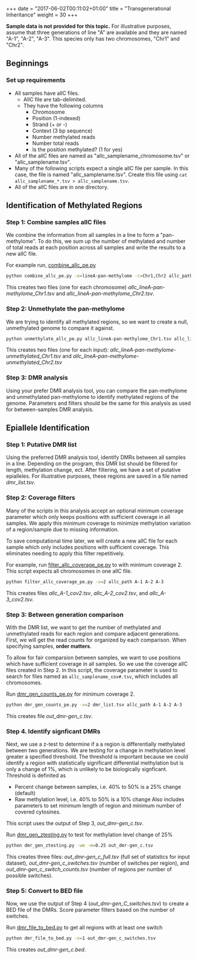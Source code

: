 +++
date = "2017-06-02T00:11:02+01:00"
title = "Transgenerational Inheritance"
weight = 30
+++

**Sample data is not provided for this topic.**
For illustrative purposes, assume that three generations of line "A" are available and they are named "A-1", "A-2", "A-3". This species only has two chromosomes, "Chr1" and "Chr2".

## Beginnings

### Set up requirements
- All samples have allC files.
    - AllC file are tab-delimited.
    - They have the following columns
        - Chromosome
        - Position (1-indexed)
        - Strand (+ or -)
        - Context (3 bp sequence)
        - Number methylated reads
        - Number total reads
        - Is the position methylated? (1 for yes)
- All of the allC files are named as "allc_samplename_chromosome.tsv" or "allc_samplename.tsv".
- Many of the following scripts expect a single allC file per sample. In this case, the file is named "allc_samplename.tsv". Create this file using `cat allc_samplename_*.tsv > allc_samplename.tsv`.
- All of the allC files are in one directory.

## Identification of Methylated Regions

### Step 1: Combine samples allC files
We combine the information from all samples in a line to form a "pan-methylome". To do this, we sum up the number of methylated and number of total reads at each position across all samples and write the results to a new allC file.

For example run, [combine_allc_pe.py](/appendix/#combine-allc-pe-py)

```bash
python combine_allc_pe.py -o=lineA-pan-methylome -c=Chr1,Chr2 allc_path A-1 A-2 A-3
```

This creates two files (one for each chromosome) *allc_lineA-pan-methylome_Chr1.tsv* and *allc_lineA-pan-methylome_Chr2.tsv*.

### Step 2: Unmethylate the pan-methylome
We are trying to identify all methylated regions, so we want to create a null, unmethylated genome to compare it against.

```bash
python unmethylate_allc_pe.py allc_lineA-pan-methylome_Chr1.tsv allc_lineA-pan-methylome_Chr2.tsv
```

This creates two files (one for each input): *allc_lineA-pan-methylome-unmethylated_Chr1.tsv* and *allc_lineA-pan-methylome-unmethylated_Chr2.tsv*

### Step 3: DMR analysis
Using your prefer DMR analysis tool, you can compare the pan-methylome and unmethylated pan-methylome to identify methylated regions of the genome. Parameters and filters should be the same for this analysis as used for between-samples DMR analysis.

## Epiallele Identification

### Step 1: Putative DMR list

Using the preferred DMR analysis tool, identify DMRs between all samples in a line. Depending on the program, this DMR list should be filtered for length, methylation change, ect. 
After filtering, we have a set of putative epialleles. For illustrative purposes, these regions are saved in a file named *dmr_list.tsv*.

### Step 2: Coverage filters

Many of the scripts in this analysis accept an optional minimum coverage parameter which only keeps positions with sufficient coverage in all samples. We apply this minimum coverage to minimize methylation variation of a region/sample due to missing information.

To save computational time later, we will create a new allC file for each sample which only includes positions with sufficient coverage. This eliminates needing to apply this filter repetitively.

For example, run [filter_allc_coverage_pe.py](/appendix/#filter-allc-coverage-pe-py) to with minimum coverage 2. This script expects all chromosomes in one allC file.

```bash
python filter_allc_coverage_pe.py -v=2 allc_path A-1 A-2 A-3
```

This creates files *allc_A-1_cov2.tsv*, *allc_A-2_cov2.tsv*, and *allc_A-3_cov2.tsv*.

### Step 3: Between generation comparison

With the DMR list, we want to get the number of methylated and unmethylated reads for each region and compare adjacent generations. First, we will get the read counts for organized by each comparison. When specifying samples, **order matters**.

To allow for fair comparsion between samples, we want to use positions which have sufficient coverage in all samples. So we use the coverage allC files created in Step 2. In this script, the coverage parameter is used to search for files named as `allc_samplename_cov#.tsv`, which includes all chromosomes.

Run [dmr_gen_counts_pe.py](/appendix/#dmr-gen-counts-pe-py) for minimum coverage 2.

```bash
python dmr_gen_counts_pe.py -v=2 dmr_list.tsv allc_path A-1 A-2 A-3
```

This creates file *out_dmr-gen_c.tsv*.

### Step 4. Identify signficant DMRs

Next, we use a z-test to determine if a a region is differentially methylated between two generations. We are testing for a change in methylation level greater a specified threshold. 
The threshold is important because we could identify a region with statistically significant differential methylation but is only a change of 1%, which is unlikely to be biologically signficant. Threshold is definited as
* Percent change between samples, i.e. 40% to 50% is a 25% change (default)
* Raw methylation level, i.e. 40% to 50% is a 10% change
Also includes parameters to set minimum length of region and minimum number of covered cytosines.

This script uses the output of Step 3, *out_dmr-gen_c.tsv*.

Run [dmr_gen_ztesting.py](/appendix/#dmr-gen-ztesting-py) to test for methylation level change of 25%

```bash
python dmr_gen_ztesting.py -wm -m=0.25 out_dmr-gen_c.tsv
```

This creates three files: *out_dmr-gen_c_full.tsv* (full set of statistics for input dataset), *out_dmr-gen_c_switches.tsv* (number of switches per region), and *out_dmr-gen_c_switch_counts.tsv* (number of regions per number of possible switches).

### Step 5: Convert to BED file

Now, we use the output of Step 4 (*out_dmr-gen_C_switches.tsv*) to create a BED file of the DMRs. Score parameter filters based on the number of switches.

Run [dmr_file_to_bed.py](/appendix/#dmr-file-to-bed-py) to get all regions with at least one switch

```bash
python dmr_file_to_bed.py -v=1 out_dmr-gen_c_switches.tsv
```

This creates *out_dmr-gen_c.bed*.
